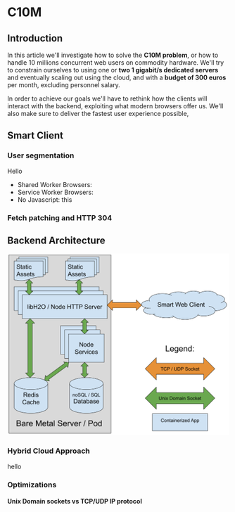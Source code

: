 # C10M
## Introduction
In this article we'll investigate how to solve the **C10M problem**, or how to handle 10 millions concurrent web users on commodity hardware. We'll try to constrain ourselves to using one or **two 1 gigabit/s dedicated servers** and eventually scaling out using the cloud, and with a **budget of 300 euros** per month, excluding personnel salary.

In order to achieve our goals we'll have to rethink how the clients will interact with the backend, exploiting what modern browsers offer us. We'll also make sure to deliver the fastest user experience possible, 

## Smart Client
### User segmentation
Hello

 - Shared Worker Browsers: 
 - Service Worker Browsers:
 - No Javascript:
 this

### Fetch patching and HTTP 304
## Backend Architecture
![Server Layout](https://raw.githubusercontent.com/alberto-esposito/C10M/master/assets/server.svg)
### Hybrid Cloud Approach
hello
### Optimizations
#### Unix Domain sockets vs TCP/UDP IP protocol
<!--stackedit_data:
eyJoaXN0b3J5IjpbMTc5NjY3NzI2LC0xMjg1OTA2MDEwLC02Mz
gyMTY5MjUsLTIwMjMxMzUyMiwtMTA3NDY1ODM1OSwtNDMwNzEw
MDA2LDU5NjkyNDM2XX0=
-->
